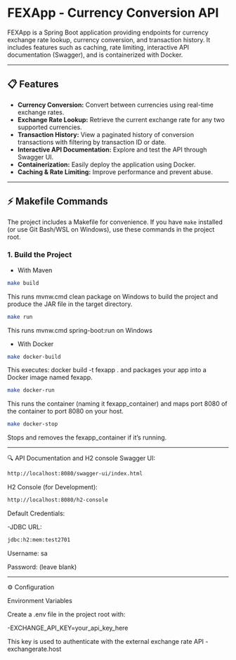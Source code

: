 # FEXApp - Currency Conversion API

FEXApp is a Spring Boot application providing endpoints for currency exchange rate lookup, currency conversion, and transaction history. It includes features such as caching, rate limiting, interactive API documentation (Swagger), and is containerized with Docker.

---

## 📋 Features

- **Currency Conversion:** Convert between currencies using real-time exchange rates.
- **Exchange Rate Lookup:** Retrieve the current exchange rate for any two supported currencies.
- **Transaction History:** View a paginated history of conversion transactions with filtering by transaction ID or date.
- **Interactive API Documentation:** Explore and test the API through Swagger UI.
- **Containerization:** Easily deploy the application using Docker.
- **Caching & Rate Limiting:** Improve performance and prevent abuse.

---

## ⚡ Makefile Commands

The project includes a Makefile for convenience. If you have `make` installed (or use Git Bash/WSL on Windows), use these commands in the project root.

### 1. Build the Project

- With Maven

```bash
make build
```
This runs mvnw.cmd clean package on Windows to build the project and produce the JAR file in the target directory.
   
```bash
make run
```
This runs mvnw.cmd spring-boot:run on Windows

- With Docker

```bash
make docker-build
```

This executes:
docker build -t fexapp .
and packages your app into a Docker image named fexapp.

```bash
make docker-run
```

This runs the container (naming it fexapp_container) and maps port 8080 of the container to port 8080 on your host.

```bash
make docker-stop
```
Stops and removes the fexapp_container if it’s running.

---

🔍 API Documentation and H2 console
Swagger UI:

```bash
http://localhost:8080/swagger-ui/index.html
```

H2 Console (for Development):

```bash
http://localhost:8080/h2-console
```
Default Credentials:

-JDBC URL: 

```bash
jdbc:h2:mem:test2701
```
Username: sa

Password: (leave blank)

---

⚙️ Configuration

Environment Variables

Create a .env file in the project root with:

-EXCHANGE_API_KEY=your_api_key_here

This key is used to authenticate with the external exchange rate API - exchangerate.host
